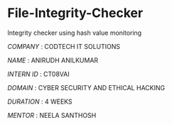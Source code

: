 # File-Integrity-Checker
Integrity checker using hash value monitoring


*COMPANY* : CODTECH IT SOLUTIONS

*NAME* : ANIRUDH ANILKUMAR

*INTERN ID* :  CT08VAI

*DOMAIN* : CYBER SECURITY AND ETHICAL HACKING

*DURATION* : 4 WEEKS

*MENTOR* : NEELA SANTHOSH

